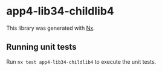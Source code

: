 # app4-lib34-childlib4

This library was generated with [Nx](https://nx.dev).

## Running unit tests

Run `nx test app4-lib34-childlib4` to execute the unit tests.
